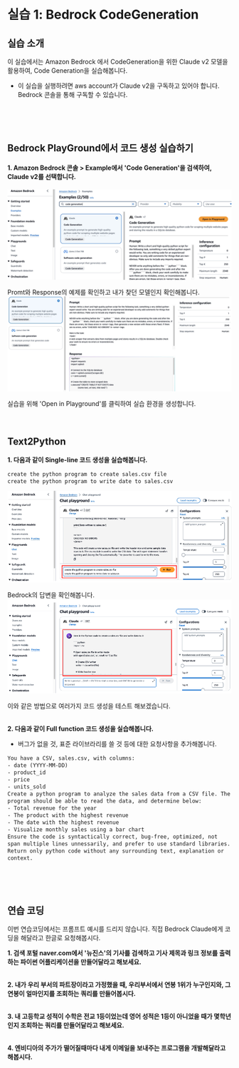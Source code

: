 # 실습 1: Bedrock CodeGeneration
## 실습 소개
이 실습에서는 Amazon Bedrock 에서 CodeGeneration을 위한 Claude v2 모델을 활용하여, Code Generation을 실습해봅니다.
 

* 이 실습을 실행하려면 aws account가 Claude v2을 구독하고 있어야 합니다. Bedrock 콘솔을 통해 구독할 수 있습니다.
<BR>
<BR>
<BR>


## Bedrock PlayGround에서 코드 생성 실습하기
#### 1. Amazon Bedrock 콘솔 > Example에서 'Code Generation'을  검색하여, Claude v2를 선택합니다.
![alt text](images/27433F29-4210-435F-804F-BE83159130E8.jpeg)

Promt와 Response의 예제를 확인하고 내가 찾던 모델인지 확인해봅니다.
![alt text](images/0C88DB09-95F3-4105-83D2-1C7546805CFF.jpeg)

실습을 위해 'Open in Playground'를 클릭하여 실습 환경을 생성합니다.
<BR>
<BR>
<BR>

## Text2Python
**1. 다음과 같이 Single-line 코드 생성을 실습해봅니다.**

~~~
create the python program to create sales.csv file
create the python program to write date to sales.csv
~~~

![alt text](images/image.png)
 
Bedrock의 답변을 확인해봅니다.
![alt text](images/image-1.png) 

이와 같은 방법으로 여러가지 코드 생성을 테스트 해보겠습니다.
<BR>
<BR>

**2. 다음과 같이 Full function 코드 생성을 실습해봅니다.** 

- 버그가 없을 것, 표준 라이브라리를 쓸 것 등에 대한 요청사항을 추가해봅니다.
~~~
You have a CSV, sales.csv, with columns:
- date (YYYY-MM-DD)
- product_id
- price
- units_sold
Create a python program to analyze the sales data from a CSV file. The program should be able to read the data, and determine below:
- Total revenue for the year
- The product with the highest revenue
- The date with the highest revenue
- Visualize monthly sales using a bar chart
Ensure the code is syntactically correct, bug-free, optimized, not span multiple lines unnessarily, and prefer to use standard libraries. Return only python code without any surrounding text, explanation or context.
~~~
<BR>
<BR>
<BR>


## 연습 코딩
이번 연습코딩에서는 프롬프트 예시를 드리지 않습니다. 직접 Bedrock Claude에게 코딩을 해달라고 한글로 요청해봅시다.

**1. 검색 포털 naver.com에서  '뉴진스'의 기사를 검색하고 기사 제목과 링크 정보를 출력하는 파이썬 어플리케이션을 만들어달라고 해보세요.**
<br>
<br>


**2. 내가 우리 부서의 파트장이라고 가정했을 때, 우리부서에서 연봉 1위가 누구인지와, 그 연봉이 얼마인지를 조회하는 쿼리를 만들어봅시다.**
<br>
<br>


**3. 내 고등학교 성적이 수학은 전교 1등이었는데 영어 성적은 1등이 아니었을 때가 몇학년인지 조회하는 쿼리를 만들어달라고 해보세요.**
<br>
<br>


**4. 엔비디아의 주가가 떨어질때마다 내게 이메일을 보내주는 프로그램을 개발해달라고 해봅시다.**
